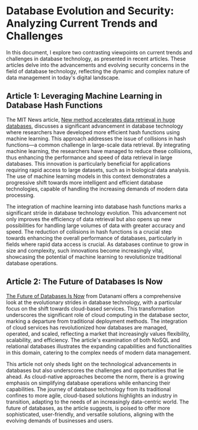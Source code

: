 # Database Evolution and Security: Analyzing Current Trends and Challenges
In this document, I explore two contrasting viewpoints on current trends 
and challenges in database technology, as presented in recent articles. 
These articles delve into the advancements and evolving security concerns 
in the field of database technology, reflecting the dynamic and complex 
nature of data management in today's digital landscape.

 ## Article 1: Leveraging Machine Learning in Database Hash Functions
The MIT News article, [New method accelerates data retrieval in huge databases](https://news.mit.edu/2023/new-method-hash-function-online-databases-0313), discusses a significant advancement in database technology where researchers have developed more efficient hash functions using machine learning. This approach addresses the issue of collisions in hash functions—a common challenge in large-scale data retrieval. By integrating machine learning, the researchers have managed to reduce these collisions, thus enhancing the performance and speed of data retrieval in large databases. This innovation is particularly beneficial for applications requiring rapid access to large datasets, such as in biological data analysis. The use of machine learning models in this context demonstrates a progressive shift towards more intelligent and efficient database technologies, capable of handling the increasing demands of modern data processing​​.

The integration of machine learning into database hash functions marks a significant stride in database technology evolution. This advancement not only improves the efficiency of data retrieval but also opens up new possibilities for handling large volumes of data with greater accuracy and speed. The reduction of collisions in hash functions is a crucial step towards enhancing the overall performance of databases, particularly in fields where rapid data access is crucial. As databases continue to grow in size and complexity, such innovations become increasingly vital, showcasing the potential of machine learning to revolutionize traditional database operations.



## Article 2: The Future of Databases Is Now
[The Future of Databases Is Now](https://www.datanami.com/2023/02/23/the-future-of-databases-is-now/) from Datanami offers a comprehensive look at the evolutionary strides in database technology, with a particular focus on the shift towards cloud-based services. This transformation underscores the significant role of cloud computing in the database sector, marking a departure from traditional deployment methods. The integration of cloud services has revolutionized how databases are managed, operated, and scaled, reflecting a market that increasingly values flexibility, scalability, and efficiency. The article's examination of both NoSQL and relational databases illustrates the expanding capabilities and functionalities in this domain, catering to the complex needs of modern data management.

This article not only sheds light on the technological advancements in databases but also underscores the challenges and opportunities that lie ahead. As cloud-native approaches become the norm, there is a growing emphasis on simplifying database operations while enhancing their capabilities. The journey of database technology from its traditional confines to more agile, cloud-based solutions highlights an industry in transition, adapting to the needs of an increasingly data-centric world. The future of databases, as the article suggests, is poised to offer more sophisticated, user-friendly, and versatile solutions, aligning with the evolving demands of businesses and users.







